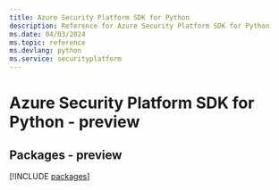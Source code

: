 ```yaml
---
title: Azure Security Platform SDK for Python
description: Reference for Azure Security Platform SDK for Python
ms.date: 04/03/2024
ms.topic: reference
ms.devlang: python
ms.service: securityplatform
---
```

# Azure Security Platform SDK for Python - preview
## Packages - preview
[!INCLUDE [packages](security-platform-index.md)]